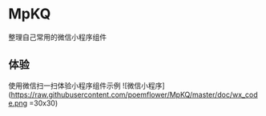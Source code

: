 # MpKQ
整理自己常用的微信小程序组件
## 体验
使用微信扫一扫体验小程序组件示例 
![微信小程序](https://raw.githubusercontent.com/poemflower/MpKQ/master/doc/wx_code.png =30x30) 
